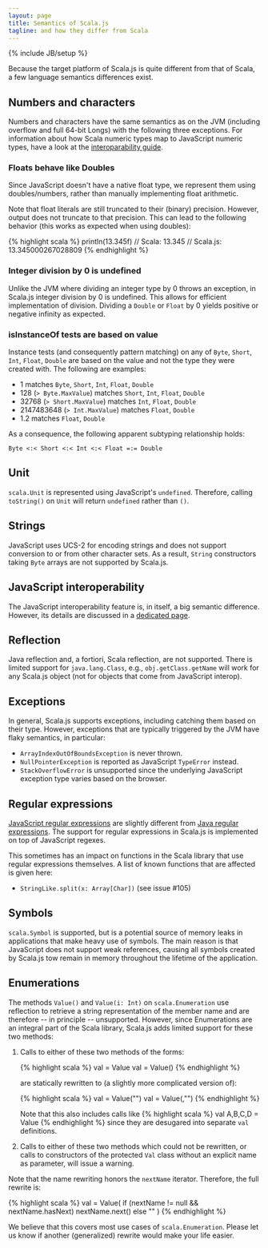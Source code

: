 ```yaml
---
layout: page
title: Semantics of Scala.js
tagline: and how they differ from Scala
---
```

{% include JB/setup %}

Because the target platform of Scala.js is quite different from that of Scala,
a few language semantics differences exist.

## Numbers and characters

Numbers and characters have the same semantics as on the JVM
(including overflow and full 64-bit Longs) with the following three
exceptions. For information about how Scala numeric types map to
JavaScript numeric types, have a look at the
[interoparability guide](./js-interoperability.html).

### Floats behave like Doubles
Since JavaScript doesn't have a native float type, we represent them
using doubles/numbers, rather than manually implementing float
arithmetic.

Note that float literals are still truncated to their (binary)
precision. However, output does not truncate to that precision. This
can lead to the following behavior (this works as expected when using
doubles):

{% highlight scala %}
println(13.345f)
// Scala:    13.345
// Scala.js: 13.345000267028809
{% endhighlight %}

### Integer division by 0 is undefined
Unlike the JVM where dividing an integer type by 0 throws an
exception, in Scala.js integer division by 0 is undefined.
This allows for efficient implementation of division. Dividing a
`Double` or `Float` by 0 yields positive or negative infinity as
expected.

### isInstanceOf tests are based on value
Instance tests (and consequently pattern matching) on any of `Byte`,
`Short`, `Int`, `Float`, `Double` are based on the value and not the
type they were created with. The following are examples:

- 1 matches `Byte`, `Short`, `Int`, `Float`, `Double`
- 128 (`> Byte.MaxValue`) matches `Short`, `Int`, `Float`, `Double`
- 32768 (`> Short.MaxValue`) matches `Int`, `Float`, `Double`
- 2147483648 (`> Int.MaxValue`) matches `Float`, `Double`
- 1.2 matches `Float`, `Double`
        
As a consequence, the following apparent subtyping relationship holds:

    Byte <:< Short <:< Int <:< Float =:= Double
    
## Unit
`scala.Unit` is represented using JavaScript's `undefined`. Therefore,
calling `toString()` on `Unit` will return `undefined` rather than
`()`.

## Strings

JavaScript uses UCS-2 for encoding strings and does not support
conversion to or from other character sets. As a result, `String`
constructors taking `Byte` arrays are not supported by Scala.js.

## JavaScript interoperability

The JavaScript interoperability feature is, in itself, a big semantic
difference. However, its details are discussed in a
[dedicated page](./js-interoperability.html).

## Reflection

Java reflection and, a fortiori, Scala reflection, are not supported. There is
limited support for `java.lang.Class`, e.g., `obj.getClass.getName` will work
for any Scala.js object (not for objects that come from JavaScript interop).

## Exceptions

In general, Scala.js supports exceptions, including catching them based on their
type. However, exceptions that are typically triggered by the JVM have flaky
semantics, in particular:

- `ArrayIndexOutOfBoundsException` is never thrown.
- `NullPointerException` is reported as JavaScript `TypeError` instead.
- `StackOverflowError` is unsupported since the underlying JavaScript exception
  type varies based on the browser.

## Regular expressions

[JavaScript regular expressions](http://developer.mozilla.org/en/docs/Core_JavaScript_1.5_Guide:Regular_Expressions)
are slightly different from
[Java regular expressions](http://docs.oracle.com/javase/6/docs/api/java/util/regex/Pattern.html).
The support for regular expressions in Scala.js is implemented on top of
JavaScript regexes.

This sometimes has an impact on functions in the Scala library that
use regular expressions themselves. A list of known functions that are
affected is given here:

- `StringLike.split(x: Array[Char])` (see issue #105)

## Symbols

`scala.Symbol` is supported, but is a potential source of memory leaks
in applications that make heavy use of symbols. The main reason is that
JavaScript does not support weak references, causing all symbols created
by Scala.js tow remain in memory throughout the lifetime of the application.

## Enumerations

The methods `Value()` and `Value(i: Int)` on `scala.Enumeration` use
reflection to retrieve a string representation of the member name and
are therefore -- in principle -- unsupported. However, since
Enumerations are an integral part of the Scala library, Scala.js adds
limited support for these two methods:

<ol>
<li>Calls to either of these two methods of the forms:

{% highlight scala %}
val <ident> = Value
val <ident> = Value(<num>)
{% endhighlight %}

are statically rewritten to (a slightly more complicated version of):

{% highlight scala %}
val <ident> = Value("<ident>")
val <ident> = Value(<num>,"<ident>")
{% endhighlight %}

Note that this also includes calls like
{% highlight scala %}
val A,B,C,D = Value
{% endhighlight %}
since they are desugared into separate <code>val</code> definitions.
</li>
<li>Calls to either of these two methods which could not be rewritten,
or calls to constructors of the protected <code>Val</code> class without an
explicit name as parameter, will issue a warning.</li>
</ol>

Note that the name rewriting honors the `nextName`
iterator. Therefore, the full rewrite is:

{% highlight scala %}
val <ident> = Value(
  if (nextName != null && nextName.hasNext)
    nextName.next()
  else
    "<ident>"
)
{% endhighlight %}

We believe that this covers most use cases of
`scala.Enumeration`. Please let us know if another (generalized)
rewrite would make your life easier.
